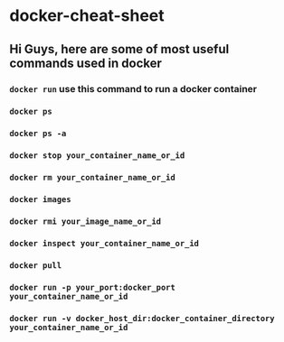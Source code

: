 # docker-cheat-sheet

## Hi Guys, here are some of most useful commands used in docker

### `docker run` use this command to run a docker container

### `docker ps`

### `docker ps -a`

### `docker stop your_container_name_or_id`

### `docker rm your_container_name_or_id`

### `docker images`

### `docker rmi your_image_name_or_id`

### `docker inspect your_container_name_or_id`

### `docker pull`

### `docker run -p your_port:docker_port your_container_name_or_id`

### `docker run -v docker_host_dir:docker_container_directory your_container_name_or_id`
